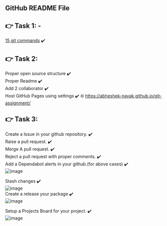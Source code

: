 ## GitHub README File
## :point_right: Task 1: -<br>
[15 git commands](https://github.com/abheshek-nayak/git-assignment/blob/main/Assignment1.md) :heavy_check_mark: <br>
## :point_right: Task 2:
Proper open source structure :heavy_check_mark: <br>
Proper Readme :heavy_check_mark: <br>
Add 2 collaborator :heavy_check_mark: <br>
Host GitHub Pages using settings :heavy_check_mark:  :globe_with_meridians: https://abheshek-nayak.github.io/git-assignment/  <br>
## :point_right: Task 3:
Create a Issue in your github repository. :heavy_check_mark: <br>
Raise a pull request. :heavy_check_mark: <br>
Merge A pull request. :heavy_check_mark: <br>
Reject a pull request with proper comments. :heavy_check_mark: <br>
Add a Dependabot alerts in your github.(for above cases) :heavy_check_mark: <br>
![image](https://user-images.githubusercontent.com/86867435/196873402-b2388070-09b0-44fc-bf9f-6ca9b5bb7248.png)

Stash changes :heavy_check_mark: <br>
![image](https://user-images.githubusercontent.com/86867435/196265746-ead5d759-aed7-4d92-b07b-45af3cfc6100.png)<br>
Create a release your package :heavy_check_mark: <br>
![image](https://user-images.githubusercontent.com/86867435/196265891-469c35ab-a1ea-42be-8125-cab415c115ab.png) <br>

 Setup a Projects Board for your project. :heavy_check_mark: <br>
 ![image](https://user-images.githubusercontent.com/86867435/196267075-0f1bb91b-5303-4574-930d-9e387a0524a3.png)



